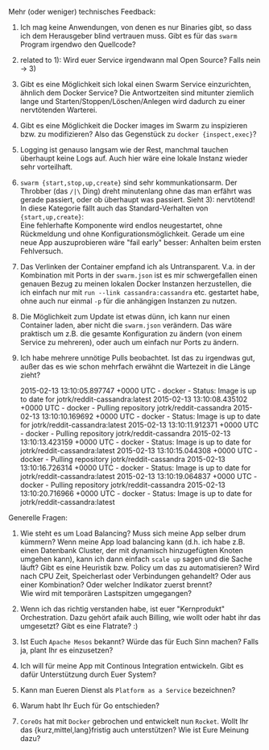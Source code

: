 Mehr (oder weniger) technisches Feedback:

1) Ich mag keine Anwendungen, von denen es nur Binaries gibt, so dass ich dem
Herausgeber blind vertrauen muss. Gibt es für das `swarm` Program irgendwo den
Quellcode?

2) related to 1): Wird euer Service irgendwann mal Open Source? Falls nein -> 3)

3) Gibt es eine Möglichkeit sich lokal einen Swarm Service einzurichten, ähnlich
dem Docker Service? Die Antwortzeiten sind mitunter ziemlich lange und
Starten/Stoppen/Löschen/Anlegen wird dadurch zu einer nervtötenden Warterei.

4) Gibt es eine Möglichkeit die Docker images im Swarm zu inspizieren bzw. zu
modifizieren? Also das Gegenstück zu `docker {inspect,exec}`?

5) Logging ist genauso langsam wie der Rest, manchmal tauchen überhaupt keine
Logs auf. Auch hier wäre eine lokale Instanz wieder sehr vorteilhaft.

6) `swarm {start,stop,up,create}` sind sehr kommunkationsarm. Der Throbber (das
`/|\` Ding) dreht minutenlang ohne das man erfährt was gerade passiert, oder ob
überhaupt was passiert. Sieht 3): nervtötend!  
In diese Kategorie fällt auch das Standard-Verhalten von `{start,up,create}`:  
Eine fehlerhafte Komponente wird endlos neugestartet, ohne Rückmeldung und ohne
Konfigurationsmöglichkeit. Gerade um eine neue App auszuprobieren wäre "fail
early" besser: Anhalten beim ersten Fehlversuch.

7) Das Verlinken der Container empfand ich als Untransparent. V.a. in der
Kombination mit Ports in der `swarm.json` ist es mir schwergefallen einen
genauen Bezug zu meinen lokalen Docker Instanzen herzustellen, die ich einfach
nur mit `run --link cassandra:cassandra` etc. gestartet habe, ohne auch nur
einmal `-p` für die anhängigen Instanzen zu nutzen.

8) Die Möglichkeit zum Update ist etwas dünn, ich kann nur einen Container
laden, aber nicht die `swarm.json` verändern. Das wäre praktisch um z.B. die
gesamte Konfiguration zu ändern (von einem Service zu mehreren), oder auch um
einfach nur Ports zu ändern.

9) Ich habe mehrere unnötige Pulls beobachtet. Ist das zu irgendwas gut, außer
das es wie schon mehrfach erwähnt die Wartezeit in die Länge zieht?

    2015-02-13 13:10:05.897747 +0000 UTC - docker  - Status: Image is up to date for jotrk/reddit-cassandra:latest
    2015-02-13 13:10:08.435102 +0000 UTC - docker  - Pulling repository jotrk/reddit-cassandra
    2015-02-13 13:10:10.169692 +0000 UTC - docker  - Status: Image is up to date for jotrk/reddit-cassandra:latest
    2015-02-13 13:10:11.912371 +0000 UTC - docker  - Pulling repository jotrk/reddit-cassandra
    2015-02-13 13:10:13.423159 +0000 UTC - docker  - Status: Image is up to date for jotrk/reddit-cassandra:latest
    2015-02-13 13:10:15.044308 +0000 UTC - docker  - Pulling repository jotrk/reddit-cassandra
    2015-02-13 13:10:16.726314 +0000 UTC - docker  - Status: Image is up to date for jotrk/reddit-cassandra:latest
    2015-02-13 13:10:19.064837 +0000 UTC - docker  - Pulling repository jotrk/reddit-cassandra
    2015-02-13 13:10:20.716966 +0000 UTC - docker  - Status: Image is up to date for jotrk/reddit-cassandra:latest

Generelle Fragen:

1) Wie steht es um Load Balancing? Muss sich meine App selber drum kümmern? Wenn
meine App load balancing kann (d.h. ich habe z.B. einen Datenbank Cluster, der
mit dynamisch hinzugefügten Knoten umgehen kann), kann ich dann einfach `scale
up` sagen und die Sache läuft? Gibt es eine Heuristik bzw. Policy um das zu
automatisieren? Wird nach CPU Zeit, Speicherlast oder Verbindungen gehandelt?
Oder aus einer Kombination? Oder welcher Indikator zuerst brennt?  
Wie wird mit temporären Lastspitzen umgegangen?

2) Wenn ich das richtig verstanden habe, ist euer "Kernprodukt" Orchestration.
Dazu gehört afaik auch Billing, wie wollt oder habt ihr das umgesetzt? Gibt es
eine Flatrate? :)

3) Ist Euch `Apache Mesos` bekannt? Würde das für Euch Sinn machen? Falls ja,
plant Ihr es einzusetzen?

4) Ich will für meine App mit Continous Integration entwickeln. Gibt es dafür
Unterstützung durch Euer System?

5) Kann man Eueren Dienst als `Platform as a Service` bezeichnen?

6) Warum habt Ihr Euch für Go entschieden?

7) `CoreOs` hat mit `Docker` gebrochen und entwickelt nun `Rocket`. Wollt Ihr
das {kurz,mittel,lang}fristig auch unterstützen? Wie ist Eure Meinung dazu?
